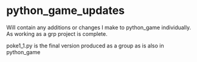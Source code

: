 # python_game_updates
Will contain any additions or changes I make to python_game individually. As working as a grp project is complete.


poke1_1.py is the final version produced as a group as is also in python_game
